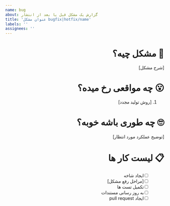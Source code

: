 ```yaml
---
name: bug
about: گزارش یک مشکل قبل یا بعد از انتشار
title: 'عنوان مشکل bugfix|hotfix/name'
labels: ''
assignees: ''
---
```


<div dir="rtl">

# 🤨 مشکل چیه؟

[شرح مشکل]

# 😮 چه مواقعی رخ میده؟

1. [روش تولید مجدد]

# 🙄 چه طوری باشه خوبه؟

[توضیح عملکرد مورد انتظار]

# 📋 لیست کار ها

- [ ] &emsp;&ensp; ایجاد شاخه
- [ ] &emsp;&ensp; [مراحل رفع مشکل]
- [ ] &emsp;&ensp; تکمیل تست ها
- [ ] &emsp;&ensp; به روز رسانی مستندات
- [ ] &emsp;&ensp; ایجاد pull request

</div>
